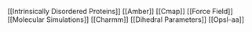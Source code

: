 [[Intrinsically Disordered Proteins]]
[[Amber]]
[[Cmap]]
[[Force Field]]
[[Molecular Simulations]]
[[Charmm]]
[[Dihedral Parameters]]
[[Opsl-aa]]
